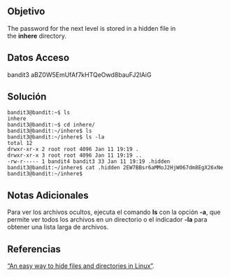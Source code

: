## Objetivo
The password for the next level is stored in a hidden file in the **inhere** directory.

## Datos Acceso
bandit3 
aBZ0W5EmUfAf7kHTQeOwd8bauFJ2lAiG

## Solución
```
bandit3@bandit:~$ ls 
inhere 
bandit3@bandit:~$ cd inhere/ 
bandit3@bandit:~/inhere$ ls 
bandit3@bandit:~/inhere$ ls -la 
total 12 
drwxr-xr-x 2 root root 4096 Jan 11 19:19 . 
drwxr-xr-x 3 root root 4096 Jan 11 19:19 .. 
-rw-r----- 1 bandit4 bandit3 33 Jan 11 19:19 .hidden bandit3@bandit:~/inhere$ cat .hidden 2EW7BBsr6aMMoJ2HjW067dm8EgX26xNe bandit3@bandit:~/inhere$
```

## Notas Adicionales
Para ver los archivos ocultos, ejecuta el comando **ls** con la opción  **-a**, que permite ver todos los archivos en un directorio o el indicador **-la** para obtener una lista larga de archivos.

## Referencias
[“An easy way to hide files and  directories in Linux”](https://www.tecmint.com/hide-files-and-directories-in-linux/#:~:text=How%20to%20View%20Hidden%20Files,a%20long%20listing%20of%20files.&text=From%20a%20GUI%20file%20manager,view%20hidden%20files%20or%20directories).